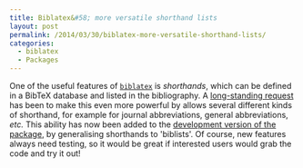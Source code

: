 ```yaml
---
title: Biblatex&#58; more versatile shorthand lists
layout: post
permalink: /2014/03/30/biblatex-more-versatile-shorthand-lists/
categories:
  - biblatex
  - Packages
---
```

One of the useful features of [`biblatex`](https://ctan.org/pkg/biblatex) is _shorthands_, which can be defined in a BibTeX database and listed in the bibliography. A [long-standing request](https://tex.stackexchange.com/questions/29122/how-to-get-abbreviations-of-the-bibliography-into-the-list-of-shorthands) has been to make this even more powerful by allows several different kinds of shorthand, for example for journal abbreviations, general abbreviations, _etc._ This ability has now been added to the [development version of the package](https://github.com/plk/biblatex/), by generalising shorthands to 'biblists'. Of course, new features always need testing, so it would be great if interested users would grab the code and try it out!
